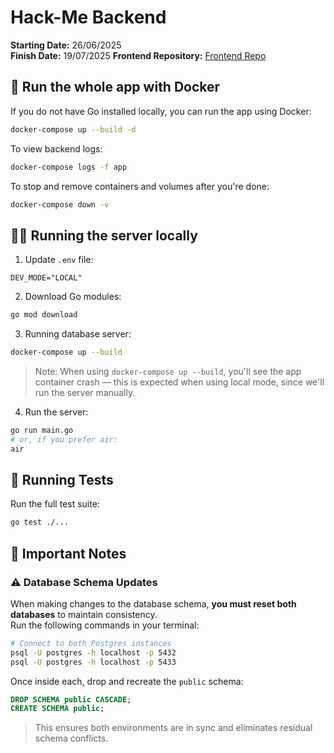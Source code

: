 # Hack-Me Backend

**Starting Date:** 26/06/2025  
**Finish Date:** 19/07/2025
**Frontend Repository:** [Frontend Repo](https://github.com/RichardHoa/hack-me-frontend) 

## 🐳 Run the whole app with Docker

If you do not have Go installed locally, you can run the app using Docker:

```bash
docker-compose up --build -d
```

To view backend logs:

```bash
docker-compose logs -f app
```

To stop and remove containers and volumes after you're done:

```bash
docker-compose down -v
```

## 🧑‍💻 Running the server locally

1. Update `.env` file:

```
DEV_MODE="LOCAL"
```

2. Download Go modules:

```bash
go mod download
```

3. Running database server:
```bash
docker-compose up --build
```
> Note: When using `docker-compose up --build`, you'll see the app container crash — this is expected when using local mode, since we'll run the server manually.

4. Run the server:

```bash
go run main.go
# or, if you prefer air:
air
```

## 🧪 Running Tests

Run the full test suite:

```bash
go test ./...
```


## 📝 Important Notes

### ⚠️ Database Schema Updates
When making changes to the database schema, **you must reset both databases** to maintain consistency.  
Run the following commands in your terminal:

```bash
# Connect to both Postgres instances
psql -U postgres -h localhost -p 5432
psql -U postgres -h localhost -p 5433
```

Once inside each, drop and recreate the `public` schema:

```sql
DROP SCHEMA public CASCADE;
CREATE SCHEMA public;
```

> This ensures both environments are in sync and eliminates residual schema conflicts.
